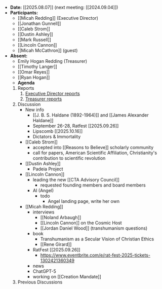 - **Date:** [[2025.08.07]] (next meeting: [[2024.09.04]])
- **Participants:**
    - [[Micah Redding]] (Executive Director)
    - [[Jonathan Gunnell]]
	- [[Caleb Strom]]
	- [[Dustin Ashley]]
	- [[Mark Russell]]
	- [[Lincoln Cannon]]
	- [[Micah McCathron]] (guest)
- **Absent:**
    - Emily Hogan Redding (Treasurer)
	- [[Timothy Langer]]   
	- [[Omar Reyes]]
	- [[Ryan Hogan]]
   - **Agenda**
    1. Reports
        1. [Executive Director reports](https://www.christiantranshumanism.org/reports/membership)
        2. [Treasurer reports](https://www.christiantranshumanism.org/reports/treasurer)
	2. Discussion 
		- New info
			- [[J. B. S. Haldane (1892-1964)]] and [[James Alexander Haldane]]
			- September 26-28, Ratfest [[2025.09.26]]
			- Lipscomb [[2025.10.16]]
			- Dictators & Immortality
		- [[Caleb Strom]]
			- accepted into [[Reasons to Believe]] scholarly community
			- call for papers, American Scientific Affiliation, Christianity's contribution to scientific revolution
		- [[Dustin Ashley]] 
			- Padeia Project
		- [[Lincoln Cannon]] 
			- leading the new [[CTA Advisory Council]]
				- requested founding members and board members
			- AI (Angel)
				- todo
					- Angel landing page, write her own
		- [[Micah Redding]]
			- interviews
				- [[Noland Arbaugh]]
				- [[Lincoln Cannon]] on the Cosmic Host
				- [[Jordan Daniel Wood]] (transhumanism questions)
			- book
				- Transhumanism as a Secular Vision of Christian Ethics
				- [[Rene Girard]]
			- RatFest [[2025.09.26]]
				- https://www.eventbrite.com/e/rat-fest-2025-tickets-1302421360349
			- news
			- ChatGPT-5
			- working on [[Creation Mandate]]
	3. Previous Discussions

